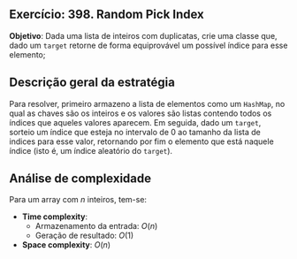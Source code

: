 ## Exercício: 398. Random Pick Index
**Objetivo**: Dada uma lista de inteiros com duplicatas, crie uma classe que, dado um `target` retorne de forma equiprovável um possível índice para esse elemento;

## Descrição geral da estratégia
Para resolver, primeiro armazeno a lista de elementos como um `HashMap`, no qual as chaves são os inteiros e os valores são listas contendo todos os índices que aqueles valores aparecem. Em seguida, dado um `target`, sorteio um índice que esteja no intervalo de 0 ao tamanho da lista de indices para esse valor, retornando por fim o elemento que está naquele índice (isto é, um índice aleatório do `target`).

## Análise de complexidade
Para um array com $n$ inteiros, tem-se:
- **Time complexity**: 
    - Armazenamento da entrada: $O(n)$
    - Geração de resultado: $O(1)$
- **Space complexity**: $O(n)$